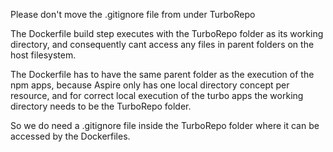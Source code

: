 Please don't move the .gitignore file from under TurboRepo

The Dockerfile build step executes with the TurboRepo folder as its working directory, 
and consequently cant access any files in parent folders on the host filesystem.

The Dockerfile has to have the same parent folder as the execution of the npm apps,
because Aspire only has one local directory concept per resource, and for correct local
execution of the turbo apps the working directory needs to be the TurboRepo folder.

So we do need a .gitignore file inside the TurboRepo folder where it can be accessed
by the Dockerfiles.